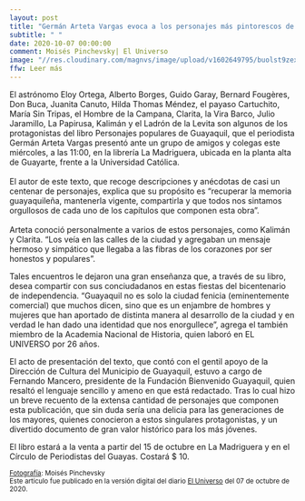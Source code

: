 ```yaml
---
layout: post
title: "Germán Arteta Vargas evoca a los personajes más pintorescos de Guayaquil en su nuevo libro"
subtitle: " "
date: 2020-10-07 00:00:00
comment: Moisés Pinchevsky| El Universo
image: "//res.cloudinary.com/magnvs/image/upload/v1602649795/buolst9zextr0lcjcvgk.jpg"
ffw: Leer más
---
```


El astrónomo Eloy Ortega, Alberto Borges, Guido Garay, Bernard Fougères, Don Buca, Juanita Canuto, Hilda Thomas Méndez, el payaso Cartuchito, María Sin Tripas, el Hombre de la Campana, Clarita, la Vira Barco, Julio Jaramillo, La Papirusa, Kalimán y el Ladrón de la Levita son algunos de los protagonistas del libro Personajes populares de Guayaquil, que el periodista Germán Arteta Vargas presentó ante un grupo de amigos y colegas este miércoles, a las 11:00, en la librería La Madriguera, ubicada en la planta alta de Guayarte, frente a la Universidad Católica.<br/><br/>El autor de este texto, que recoge descripciones y anécdotas de casi un centenar de personajes, explica que su propósito es “recuperar la memoria guayaquileña, mantenerla vigente, compartirla y que todos nos sintamos orgullosos de cada uno de los capítulos que componen esta obra”.<br/><br/>Arteta conoció personalmente a varios de estos personajes, como Kalimán y Clarita. “Los veía en las calles de la ciudad y agregaban un mensaje hermoso y simpático que llegaba a las fibras de los corazones por ser honestos y populares”.

Tales encuentros le dejaron una gran enseñanza que, a través de su libro, desea compartir con sus conciudadanos en estas fiestas del bicentenario de independencia. “Guayaquil no es solo la ciudad fenicia (eminentemente comercial) que muchos dicen, sino que es un enjambre de hombres y mujeres que han aportado de distinta manera al desarrollo de la ciudad y en verdad le han dado una identidad que nos enorgullece”, agrega el también miembro de la Academia Nacional de Historia, quien laboró en EL UNIVERSO por 26 años.

El acto de presentación del texto, que contó con el gentil apoyo de la Dirección de Cultura del Municipio de Guayaquil, estuvo a cargo de Fernando Mancero, presidente de la Fundación Bienvenido Guayaquil, quien resaltó el lenguaje sencillo y ameno en que está redactado. Tras lo cual hizo un breve recuento de la extensa cantidad de personajes que componen esta publicación, que sin duda sería una delicia para las generaciones de los mayores, quienes conocieron a estos singulares protagonistas, y un divertido documento de gran valor histórico para los más jóvenes.

El libro estará a la venta a partir del 15 de octubre en La Madriguera y en el Círculo de Periodistas del Guayas. Costará $ 10.

<small><u>Fotografía</u>: Moisés Pinchevsky<br/>Este artículo fue publicado en la versión digital del diario [El Universo](//www.eluniverso.com/larevista/2020/10/07/nota/8006167/german-arteta-vargas-evoca-personajes-mas-pintorescos-guayaquil-su) del 07 de octubre de 2020.</small>
